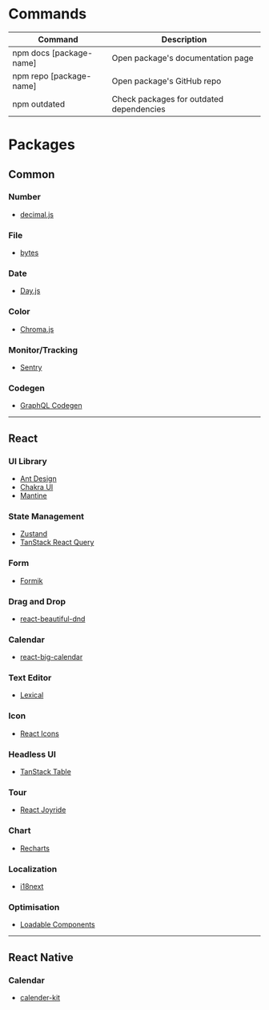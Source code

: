 # Commands

| Command                 | Description                              |
| ----------------------- | ---------------------------------------- |
| npm docs [package-name] | Open package's documentation page        |
| npm repo [package-name] | Open package's GitHub repo               |
| npm outdated            | Check packages for outdated dependencies |
# Packages

## Common
### Number
- [decimal.js](https://www.npmjs.com/package/decimal.js/v/10.4.3)
### File
- [bytes](https://www.npmjs.com/package/bytes)
### Date
- [Day.js](https://day.js.org/en/)
### Color
- [Chroma.js](https://www.npmjs.com/package/chroma-js)
### Monitor/Tracking
- [Sentry](https://sentry.io/)
### Codegen
- [GraphQL Codegen](https://the-guild.dev/graphql/codegen)
---
## React
### UI Library
- [Ant Design](https://ant.design/)
- [Chakra UI](https://chakra-ui.com/)
- [Mantine](https://mantine.dev/)
### State Management
- [Zustand](https://zustand-demo.pmnd.rs/)
- [TanStack React Query](https://tanstack.com/query/v4/?from=reactQueryV3&original=https://react-query-v3.tanstack.com/)
### Form
- [Formik](https://formik.org/)
### Drag and Drop
- [react-beautiful-dnd](https://github.com/atlassian/react-beautiful-dnd)
### Calendar
- [react-big-calendar](https://github.com/jquense/react-big-calendar)
### Text Editor
- [Lexical](https://lexical.dev/) 
### Icon
- [React Icons](https://react-icons.github.io/react-icons/)
### Headless UI
- [TanStack Table](https://tanstack.com/table)
### Tour
- [React Joyride](https://react-joyride.com/)
### Chart
- [Recharts](https://recharts.org/en-US)
### Localization
- [i18next](https://www.i18next.com/)
### Optimisation
- [Loadable Components](https://loadable-components.com/)
---
## React Native
### Calendar
- [calender-kit](https://www.npmjs.com/package/@howljs/calendar-kit)
